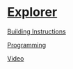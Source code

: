 # [Explorer](http://nxtprograms.com/NXT2/explorer)

[Building Instructions](http://nxtprograms.com/NXT2/explorer/steps.html)

[Programming](http://nxtprograms.com/NXT2/explorer/steps.html#Program)

[Video](http://www.youtube.com/watch?v=NZu6-AnXRFw)
